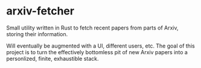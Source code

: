 # arxiv-fetcher
Small utility written in Rust to fetch recent papers from parts of Arxiv, storing their information. 

Will eventually be augmented with a UI, different users, etc. The goal of this project is to turn the effectively bottomless pit of new Arxiv papers into a personlized, finite, exhaustible stack.
